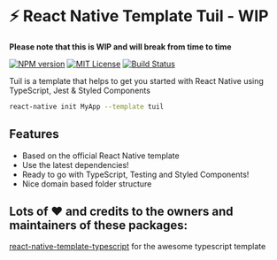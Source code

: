 # :zap: React Native Template Tuil - WIP
**Please note that this is WIP and will break from time to time**

[![NPM version][npm-version-image]][npm-url] [![MIT License][license-image]][license] [![Build Status][travis-image]][travis-url]

Tuil is a template that helps to get you started with React Native using TypeScript, Jest & Styled Components

```bash
react-native init MyApp --template tuil
```

## Features

* Based on the official React Native template
* Use the latest dependencies!
* Ready to go with TypeScript, Testing and Styled Components!
* Nice domain based folder structure

## Lots of ❤️ and credits to the owners and maintainers of these packages:

[react-native-template-typescript](https://github.com/patrickkempff/react-native-template-tuil) for the awesome typescript template

[license-image]: http://img.shields.io/badge/license-MIT-blue.svg
[license]: LICENSE

[travis-url]: http://travis-ci.org/patrickkempff/react-native-template-tuil
[travis-image]: https://travis-ci.org/patrickkempff/react-native-template-tuil.svg?branch=master

[npm-url]: https://npmjs.org/package/react-native-template-tuil
[npm-version-image]: https://badge.fury.io/js/react-native-template-tuil.svg
